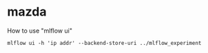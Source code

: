 # mazda

How to use "mlflow ui"
```
mlflow ui -h 'ip addr' --backend-store-uri ../mlflow_experiment
```
